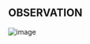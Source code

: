 ## OBSERVATION

![image](https://github.com/user-attachments/assets/1318ab8e-667d-4af8-a22f-c768aa93c1e1)

